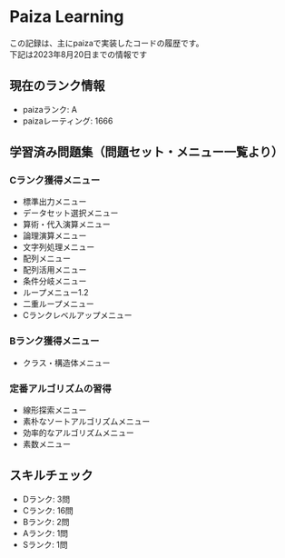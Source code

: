 # Paiza Learning

この記録は、主にpaizaで実装したコードの履歴です。
<br>
下記は2023年8月20日までの情報です

## 現在のランク情報

- paizaランク: A
- paizaレーティング: 1666

## 学習済み問題集（問題セット・メニュー一覧より）

### Cランク獲得メニュー

- 標準出力メニュー
- データセット選択メニュー
- 算術・代入演算メニュー
- 論理演算メニュー
- 文字列処理メニュー
- 配列メニュー
- 配列活用メニュー
- 条件分岐メニュー
- ループメニュー1.2
- 二重ループメニュー
- Cランクレベルアップメニュー

### Bランク獲得メニュー

- クラス・構造体メニュー

### 定番アルゴリズムの習得

- 線形探索メニュー
- 素朴なソートアルゴリズムメニュー
- 効率的なアルゴリズムメニュー
- 素数メニュー

## スキルチェック

- Dランク: 3問
- Cランク: 16問
- Bランク: 2問
- Aランク: 1問
- Sランク: 1問

